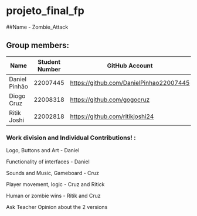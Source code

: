 # projeto_final_fp
##Name - Zombie_Attack


## Group members:
|Name | Student Number | GitHub Account |
| ----|----------------|--------------- |
|Daniel Pinhão| 22007445 | https://github.com/DanielPinhao22007445 |
|Diogo Cruz   | 22008318 | https://github.com/gogocruz|
|Ritik Joshi  | 22002818 | https://github.com/ritikjoshi24 |

### Work division and Individual Contributions! :


Logo, Buttons and Art - Daniel 

Functionality of interfaces - Daniel

Sounds and Music, Gameboard - Cruz

Player movement, logic - Cruz and Ritick 

Human or zombie wins - Ritik and Cruz


Ask Teacher Opinion about the 2 versions
